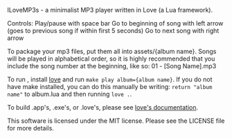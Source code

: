 ILoveMP3s - a minimalist MP3 player written in Love (a Lua framework).

Controls:
Play/pause with space bar
Go to beginning of song with left arrow (goes to previous song if within first 5 seconds)
Go to next song with right arrow

To package your mp3 files, put them all into assets/{album name}.  Songs will be played in alphabetical order, so it is highly recommended that you include the song number at the beginning, like so: 01 - [Song Name].mp3

To run , install [love](http://love2d.org) and run `make play album={album name}`.  If you do not have make installed, you can do this manually be writing: `return "album name"` to album.lua and then running `love .`.

To build .app's, .exe's, or .love's, please see [love's documentation](https://love2d.org/wiki/Game_Distribution).

This software is licensed under the MIT license.  Please see the LICENSE file for more details.
